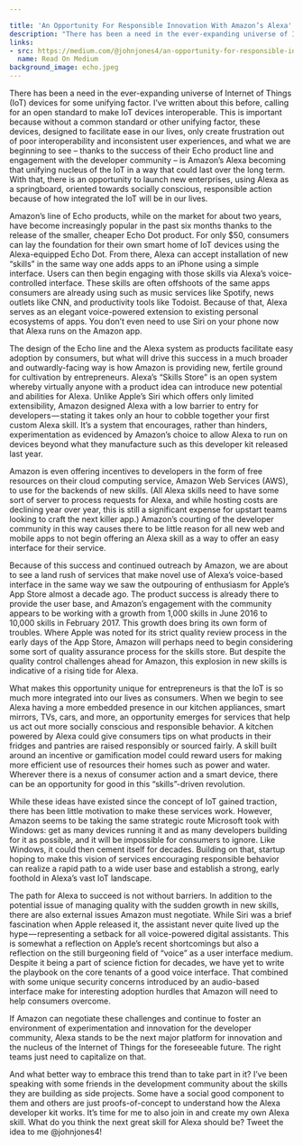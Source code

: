 ```yaml
---

title: 'An Opportunity For Responsible Innovation With Amazon’s Alexa'
description: "There has been a need in the ever-expanding universe of Internet of Things (IoT) devices for some unifying factor. I’ve written about this before, calling for an open standard to make IoT devices interoperable."
links:
- src: https://medium.com/@johnjones4/an-opportunity-for-responsible-innovation-with-amazons-alexa-c23ac40bec46
  name: Read On Medium
background_image: echo.jpeg
---
```


There has been a need in the ever-expanding universe of Internet of Things (IoT) devices for some unifying factor. I’ve written about this before, calling for an open standard to make IoT devices interoperable. This is important because without a common standard or other unifying factor, these devices, designed to facilitate ease in our lives, only create frustration out of poor interoperability and inconsistent user experiences, and what we are beginning to see – thanks to the success of their Echo product line and engagement with the developer community – is Amazon’s Alexa becoming that unifying nucleus of the IoT in a way that could last over the long term. With that, there is an opportunity to launch new enterprises, using Alexa as a springboard, oriented towards socially conscious, responsible action because of how integrated the IoT will be in our lives.

Amazon’s line of Echo products, while on the market for about two years, have become increasingly popular in the past six months thanks to the release of the smaller, cheaper Echo Dot product. For only $50, consumers can lay the foundation for their own smart home of IoT devices using the Alexa-equipped Echo Dot. From there, Alexa can accept installation of new “skills” in the same way one adds apps to an iPhone using a simple interface. Users can then begin engaging with those skills via Alexa’s voice-controlled interface. These skills are often offshoots of the same apps consumers are already using such as music services like Spotify, news outlets like CNN, and productivity tools like Todoist. Because of that, Alexa serves as an elegant voice-powered extension to existing personal ecosystems of apps. You don’t even need to use Siri on your phone now that Alexa runs on the Amazon app.

The design of the Echo line and the Alexa system as products facilitate easy adoption by consumers, but what will drive this success in a much broader and outwardly-facing way is how Amazon is providing new, fertile ground for cultivation by entrepreneurs. Alexa’s “Skills Store” is an open system whereby virtually anyone with a product idea can introduce new potential and abilities for Alexa. Unlike Apple’s Siri which offers only limited extensibility, Amazon designed Alexa with a low barrier to entry for developers — stating it takes only an hour to cobble together your first custom Alexa skill. It’s a system that encourages, rather than hinders, experimentation as evidenced by Amazon’s choice to allow Alexa to run on devices beyond what they manufacture such as this developer kit released last year.

Amazon is even offering incentives to developers in the form of free resources on their cloud computing service, Amazon Web Services (AWS), to use for the backends of new skills. (All Alexa skills need to have some sort of server to process requests for Alexa, and while hosting costs are declining year over year, this is still a significant expense for upstart teams looking to craft the next killer app.) Amazon’s courting of the developer community in this way causes there to be little reason for all new web and mobile apps to not begin offering an Alexa skill as a way to offer an easy interface for their service.

Because of this success and continued outreach by Amazon, we are about to see a land rush of services that make novel use of Alexa’s voice-based interface in the same way we saw the outpouring of enthusiasm for Apple’s App Store almost a decade ago. The product success is already there to provide the user base, and Amazon’s engagement with the community appears to be working with a growth from 1,000 skills in June 2016 to 10,000 skills in February 2017. This growth does bring its own form of troubles. Where Apple was noted for its strict quality review process in the early days of the App Store, Amazon will perhaps need to begin considering some sort of quality assurance process for the skills store. But despite the quality control challenges ahead for Amazon, this explosion in new skills is indicative of a rising tide for Alexa.

What makes this opportunity unique for entrepreneurs is that the IoT is so much more integrated into our lives as consumers. When we begin to see Alexa having a more embedded presence in our kitchen appliances, smart mirrors, TVs, cars, and more, an opportunity emerges for services that help us act out more socially conscious and responsible behavior. A kitchen powered by Alexa could give consumers tips on what products in their fridges and pantries are raised responsibly or sourced fairly. A skill built around an incentive or gamification model could reward users for making more efficient use of resources their homes such as power and water. Wherever there is a nexus of consumer action and a smart device, there can be an opportunity for good in this “skills”-driven revolution.

While these ideas have existed since the concept of IoT gained traction, there has been little motivation to make these services work. However, Amazon seems to be taking the same strategic route Microsoft took with Windows: get as many devices running it and as many developers building for it as possible, and it will be impossible for consumers to ignore. Like Windows, it could then cement itself for decades. Building on that, startup hoping to make this vision of services encouraging responsible behavior can realize a rapid path to a wide user base and establish a strong, early foothold in Alexa’s vast IoT landscape.

The path for Alexa to succeed is not without barriers. In addition to the potential issue of managing quality with the sudden growth in new skills, there are also external issues Amazon must negotiate. While Siri was a brief fascination when Apple released it, the assistant never quite lived up the hype — representing a setback for all voice-powered digital assistants. This is somewhat a reflection on Apple’s recent shortcomings but also a reflection on the still burgeoning field of “voice” as a user interface medium. Despite it being a part of science fiction for decades, we have yet to write the playbook on the core tenants of a good voice interface. That combined with some unique security concerns introduced by an audio-based interface make for interesting adoption hurdles that Amazon will need to help consumers overcome.

If Amazon can negotiate these challenges and continue to foster an environment of experimentation and innovation for the developer community, Alexa stands to be the next major platform for innovation and the nucleus of the Internet of Things for the foreseeable future. The right teams just need to capitalize on that.

And what better way to embrace this trend than to take part in it? I’ve been speaking with some friends in the development community about the skills they are building as side projects. Some have a social good component to them and others are just proofs-of-concept to understand how the Alexa developer kit works. It’s time for me to also join in and create my own Alexa skill. What do you think the next great skill for Alexa should be? Tweet the idea to me @johnjones4!

